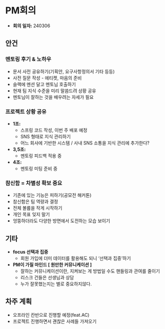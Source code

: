 # PM회의

- **회의 일자:** 240306

## 안건

### 멘토링 후기 & 노하우
- 문서 사전 공유하기(기획안, 요구사항정의서 기타 등등)
- 사전 질문 작성 - 에티켓, 마음의 준비
- 슬랙에 멘션 달고 멘토님 호출하기
- 현재 팀 지식 수준을 미리 말씀드려 상황 공유
- 멘토님이 잘하는 것을 배우려는 자세가 필요

### 프로젝트 상황 공유
- **1조:**
    - 스프링 코드 작성, 이번 주 배포 예정
    - SNS 형태로 지식 관리하기
    - 어느 회사에 기반한 시스템 / 사내 SNS 소통을 지식 관리에 추가한다?
- **3,5조:**
    - 멘토링 피드백 적용 중
- **4조:**
    - 멘토링 미팅 준비 중

### 참신함 = 차별성 확보 **중요**
- 기존에 있는 기능은 피하기(공모전 해커톤)
- 참신함은 팀 역량과 결정
- 전체 볼륨을 작게 시작하기
- 개인 목표 잊지 말기
- 엉뚱하더라도 다양한 방면에서 도전하는 모습 보이기

## 기타

- **focus 선택과 집중**
    - 회원 가입에 더미 데이터를 활용해도 되니 ‘선택과 집중’하기
- **PM이 가질 마인드 [ 원만한 커뮤니케이션 ]**
    - 잘하는 커뮤니케이션이란, 지켜보는 게 방법일 수도 핸들링과 관여를 줄이기
    - 리스크 건들은 선생님과 상담
    - 누가 잘못했는지는 별로 중요하지않다.

## 차주 계획

- 오프라인 칸반으로 진행할 예정(feat.AC)
- 프로젝트 진행하면서 괜찮은 사례들 가져오기
